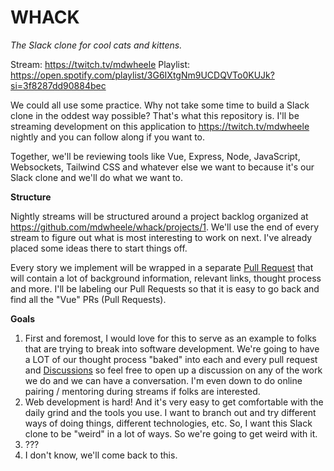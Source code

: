 # WHACK

_The Slack clone for cool cats and kittens._

Stream: https://twitch.tv/mdwheele
Playlist: https://open.spotify.com/playlist/3G6IXtgNm9UCDQVTo0KUJk?si=3f8287dd90884bec

We could all use some practice. Why not take some time to build a Slack clone in the oddest way possible? That's what this repository is. I'll be streaming development on this application to https://twitch.tv/mdwheele nightly and you can follow along if you want to.

Together, we'll be reviewing tools like Vue, Express, Node, JavaScript, Websockets, Tailwind CSS and whatever else we want to because it's our Slack clone and we'll do what we want to.

**Structure**

Nightly streams will be structured around a project backlog organized at https://github.com/mdwheele/whack/projects/1. We'll use the end of every stream to figure out what is most interesting to work on next. I've already placed some ideas there to start things off. 

Every story we implement will be wrapped in a separate [Pull Request](https://docs.github.com/en/pull-requests/collaborating-with-pull-requests/proposing-changes-to-your-work-with-pull-requests/about-pull-requests) that will contain a lot of background information, relevant links, thought process and more. I'll be labeling our Pull Requests so that it is easy to go back and find all the "Vue" PRs (Pull Requests).

**Goals**

1. First and foremost, I would love for this to serve as an example to folks that are trying to break into software development. We're going to have a LOT of our thought process "baked" into each and every pull request and [Discussions](https://docs.github.com/en/discussions) so feel free to open up a discussion on any of the work we do and we can have a conversation. I'm even down to do online pairing / mentoring during streams if folks are interested.
2. Web development is hard! And it's very easy to get comfortable with the daily grind and the tools you use. I want to branch out and try different ways of doing things, different technologies, etc. So, I want this Slack clone to be "weird" in a lot of ways. So we're going to get weird with it.
3. ???
4. I don't know, we'll come back to this.

